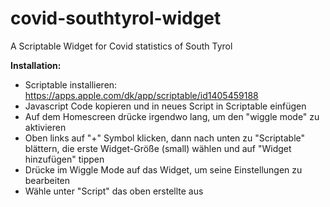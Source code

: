 # covid-southtyrol-widget
A Scriptable Widget for Covid statistics of South Tyrol

**Installation:** 
- Scriptable installieren: https://apps.apple.com/dk/app/scriptable/id1405459188
- Javascript Code kopieren und in neues Script in Scriptable einfügen
- Auf dem Homescreen drücke irgendwo lang, um den "wiggle mode" zu aktivieren
- Oben links auf "+" Symbol klicken, dann nach unten zu "Scriptable" blättern, die erste Widget-Größe (small) wählen und auf "Widget hinzufügen" tippen
- Drücke im Wiggle Mode auf das Widget, um seine Einstellungen zu bearbeiten
- Wähle unter "Script" das oben erstellte aus
